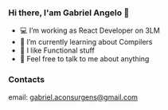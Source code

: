 ### Hi there, I'am Gabriel Angelo 👋

- 💻 I’m working as React Developer on 3LM
- 📖 I’m currently learning about Compilers 
- 🧐 I like Functional stuff
- 🤠 Feel free to talk to me about anything

### Contacts
  email: gabriel.aconsurgens@gmail.com
<!-- ![](https://komarev.com/ghpvc/?username=morninn&color=blueviolet&style=flat) -->



<!-- **morninn/morninn** is a ✨ _special_ ✨ repository because its `README.md` (this file) appears on your GitHub profile.

Here are some ideas to get you started:

- I’m currently working on ...
- I’m currently learning ...
- I’m currently interested on Lambda Calculus and Functional Languages 
- 👯 I’m looking to collaborate on ...
- 🤔 I’m looking for help with ...
- 💬 Ask me about ...
- 📫 How to reach me: ...
- 😄 Pronouns: ...
- ⚡ Fun fact: ...
-->
